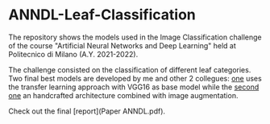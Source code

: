 # ANNDL-Leaf-Classification

The repository shows the models used in the Image Classification challenge of the course "Artificial Neural Networks and Deep Learning" held at Politecnico di Milano (A.Y. 2021-2022).

The challenge consisted on the classification of different leaf categories. Two final best models are developed by me and other 2 collegues: [one](vgg16balanced.ipynb) uses the transfer learning approach with VGG16 as base model while the [second one](0603Percento.ipynb) an handcrafted architecture combined with image augmentation.

Check out the final [report](Paper ANNDL.pdf).
